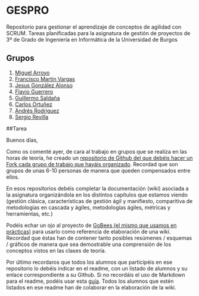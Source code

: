 # GESPRO
Repositorio para gestionar el aprendizaje de conceptos de agilidad con SCRUM. Tareas planificadas para la asignatura de gestión de proyectos de 3º de Grado de Ingeniería en Informática de la Universidad de Burgos


## Grupos

1. [Miguel Arroyo](https://github.com/miguelarroyo-ubu)
2. [Francisco Martin Vargas](https://github.com/fmv1001)
3. [Jesus González Alonso](https://github.com/jga1006)
4. [Flavio Guerrero](https://github.com/flavioguerrerov)
5. [Guillermo Saldaña](https://github.com/GuillermoSaldana)
6. [Carlos Ortuñez](https://github.com/CarlosOrtu)
7. [Andrés Rodriguez](https://github.com/andriu99)
8. [Sergio Revilla](https://github.com/srevilla99)

##Tarea

Buenos días,

Como os comenté ayer, de cara al trabajo en grupos que se realiza en las horas de teoría, he creado un [repositorio de Github del que debéis hacer un Fork cada grupo de trabajo que hayáis organizado](https://github.com/smarquina/GESPRO_teoria_19).  Recordad que son grupos de unas 6-10 personas de manera que queden compensados entre ellos.

En esos repositorios debéis completar la documentación (wiki) asociada a la asignatura organizándola en los distintos capítulos que estamos viendo (gestión clásica, características de gestión ágil y manifiesto, comparitiva de metodologías en cascada y ágiles, metodologías ágiles, métricas y herramientas, etc.)

Podéis echar un ojo al proyecto de [GoBees (el mismo que usamos en prácticas)](https://github.com/davidmigloz/go-bees/wiki) para usarlo como referencia de elaboración de una wiki. Recordad que éstas han de contener tanto posibles resúmenes / esquemas / gráficos de manera que sea demostrable una comprensión de los conceptos vistos en las clases de teoría.

Por último recordaros que todos los alumnos que participéis en ese repositorio lo debéis indicar en el readme, con un listado de alumnos y su enlace correspondiente a su Github. Si no recordáis el uso de Markdown para el readme, podéis usar esta [guía](https://github.com/adam-p/markdown-here/wiki/Markdown-Cheatsheet).
Todos los alumnos que estén listados en ese readme han de colaborar en la elaboración de la wiki.

